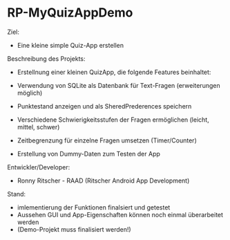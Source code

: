 # RP-MyQuizAppDemo


Ziel: 
- Eine kleine simple Quiz-App erstellen

Beschreibung des Projekts:
- Erstellnung einer kleinen QuizApp, die folgende Features beinhaltet:

- Verwendung von SQLite als Datenbank für Text-Fragen (erweiterungen möglich)
- Punktestand anzeigen und als SheredPrederences speichern
- Verschiedene Schwierigkeitsstufen der Fragen ermöglichen (leicht, mittel, schwer)
- Zeitbegrenzung für einzelne Fragen umsetzen (Timer/Counter)
- Erstellung von Dummy-Daten zum Testen der App

Entwickler/Developer:
- Ronny Ritscher - RAAD (Ritscher Android App Development)

Stand:
- imlementierung der Funktionen finalsiert und getestet
- Aussehen GUI und App-Eigenschaften können noch einmal überarbeitet werden
- (Demo-Projekt muss finalisiert werden!)




